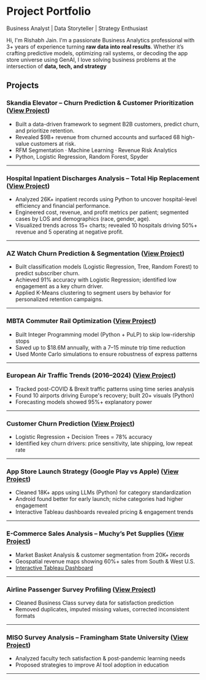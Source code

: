 # Project Portfolio


Business Analyst | Data Storyteller | Strategy Enthusiast

Hi, I'm Rishabh Jain.  I'm a passionate Business Analytics professional with 3+ years of experience turning **raw data into real results**. Whether it’s crafting predictive models, optimizing rail systems, or decoding the app store universe using GenAI, I love solving business problems at the intersection of **data, tech, and strategy**

## Projects

### Skandia Elevator – Churn Prediction & Customer Prioritization ([View Project](https://github.com/Ri-jain/Capstone-Project))
- Built a data-driven framework to segment B2B customers, predict churn, and prioritize retention.  
- Revealed $9B+ revenue from churned accounts and surfaced 68 high-value customers at risk.  
- RFM Segmentation · Machine Learning · Revenue Risk Analytics  
- Python, Logistic Regression, Random Forest, Spyder 

---


### Hospital Inpatient Discharges Analysis – Total Hip Replacement ([View Project](https://github.com/Ri-jain/Healthcare_Analytics))
- Analyzed 26K+ inpatient records using Python to uncover hospital-level efficiency and financial performance.  
- Engineered cost, revenue, and profit metrics per patient; segmented cases by LOS and demographics (race, gender, age).  
- Visualized trends across 15+ charts; revealed 10 hospitals driving 50%+ revenue and 5 operating at negative profit.

---

### AZ Watch Churn Prediction & Segmentation ([View Project](https://github.com/Ri-jain/AZ-Watch-))
- Built classification models (Logistic Regression, Tree, Random Forest) to predict subscriber churn.
- Achieved 91% accuracy with Logistic Regression; identified low engagement as a key churn driver.
- Applied K-Means clustering to segment users by behavior for personalized retention campaigns.

---

### MBTA Commuter Rail Optimization ([View Project](https://github.com/Ri-jain/MBTA-Optimization-Project))
- Built Integer Programming model (Python + PuLP) to skip low-ridership stops  
- Saved up to $18.6M annually, with a 7–15 minute trip time reduction  
- Used Monte Carlo simulations to ensure robustness of express patterns

---

### European Air Traffic Trends (2016–2024) ([View Project](https://github.com/Ri-jain/European-Air-Traffic-Analysis))
- Tracked post-COVID & Brexit traffic patterns using time series analysis  
- Found 10 airports driving Europe's recovery; built 20+ visuals (Python)  
- Forecasting models showed 95%+ explanatory power

---

### Customer Churn Prediction ([View Project](https://github.com/Ri-jain/Regression-Analysis-Project))
- Logistic Regression + Decision Trees = 78% accuracy  
- Identified key churn drivers: price sensitivity, late shipping, low repeat rate

---

### App Store Launch Strategy (Google Play vs Apple) ([View Project](https://github.com/Ri-jain/App-Launch-Strategy))
- Cleaned 18K+ apps using LLMs (Python) for category standardization  
- Android found better for early launch; niche categories had higher engagement  
- Interactive Tableau dashboards revealed pricing & engagement trends

---

###  E-Commerce Sales Analysis – Muchy’s Pet Supplies ([View Project](https://github.com/Ri-jain/Data-Analysis-E-commerce))
- Market Basket Analysis & customer segmentation from 20K+ records  
- Geospatial revenue maps showing 60%+ sales from South & West U.S.  
- [Interactive Tableau Dashboard](https://public.tableau.com/app/profile/rishabh.jain6714/viz/ECommerce-Analysis/ExecutiveSummary?publish=yes)

---

### Airline Passenger Survey Profiling ([View Project](https://github.com/Ri-jain/Python-Profiling-Project))
- Cleaned Business Class survey data for satisfaction prediction  
- Removed duplicates, imputed missing values, corrected inconsistent formats

---

### MISO Survey Analysis – Framingham State University ([View Project](https://github.com/Ri-jain/MISO-Survey-Analysis-Framingham-State-University-2025-))
- Analyzed faculty tech satisfaction & post-pandemic learning needs  
- Proposed strategies to improve AI tool adoption in education

---


